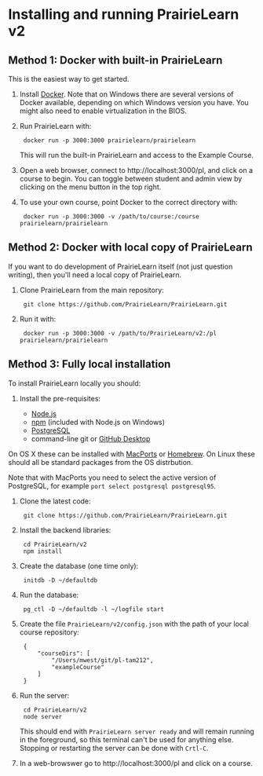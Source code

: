 
# Installing and running PrairieLearn v2

## Method 1: Docker with built-in PrairieLearn

This is the easiest way to get started.

1. Install [Docker](https://www.docker.com). Note that on Windows there are several versions of Docker available, depending on which Windows version you have. You might also need to enable virtualization in the BIOS.

1. Run PrairieLearn with:

        docker run -p 3000:3000 prairielearn/prairielearn

   This will run the built-in PrairieLearn and access to the Example Course.

1. Open a web browser, connect to http://localhost:3000/pl, and click on a course to begin. You can toggle between student and admin view by clicking on the menu button in the top right.

1. To use your own course, point Docker to the correct directory with:

        docker run -p 3000:3000 -v /path/to/course:/course prairielearn/prairielearn


## Method 2: Docker with local copy of PrairieLearn

If you want to do development of PrairieLearn itself (not just question writing), then you'll need a local copy of PrairieLearn.

1. Clone PrairieLearn from the main repository:

        git clone https://github.com/PrairieLearn/PrairieLearn.git

1. Run it with:

        docker run -p 3000:3000 -v /path/to/PrairieLearn/v2:/pl prairielearn/prairielearn


## Method 3: Fully local installation

To install PrairieLearn locally you should:

1. Install the pre-requisites:

    * [Node.js](http://nodejs.org/)
    * [npm](https://npmjs.org/) (included with Node.js on Windows)
    * [PostgreSQL](https://www.postgresql.org)
    * command-line git or [GitHub Desktop](https://desktop.github.com)

  On OS X these can be installed with [MacPorts](http://www.macports.org/) or [Homebrew](http://brew.sh/). On Linux these should all be standard packages from the OS distrbution.

  Note that with MacPorts you need to select the active version of PostgreSQL, for example `port select postgresql postgresql95`.

1. Clone the latest code:

        git clone https://github.com/PrairieLearn/PrairieLearn.git

1. Install the backend libraries:

        cd PrairieLearn/v2
        npm install

1. Create the database (one time only):

        initdb -D ~/defaultdb

1. Run the database:

        pg_ctl -D ~/defaultdb -l ~/logfile start

1. Create the file `PrairieLearn/v2/config.json` with the path of your local course repository:

        {
            "courseDirs": [
                "/Users/mwest/git/pl-tam212",
                "exampleCourse"
            ]
        }

1. Run the server:

        cd PrairieLearn/v2
        node server

   This should end with `PrairieLearn server ready` and will remain running in the foreground, so this terminal can't be used for anything else. Stopping or restarting the server can be done with `Crtl-C`.

1. In a web-browswer go to http://localhost:3000/pl and click on a course.

